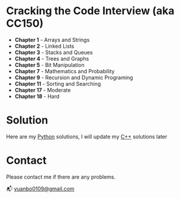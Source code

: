 # Cracking the Code Interview (aka CC150)
* **Chapter 1** - Arrays and Strings
* **Chapter 2** - Linked Lists
* **Chapter 3** - Stacks and Queues
* **Chapter 4** - Trees and Graphs
* **Chapter 5** - Bit Manipulation
* **Chapter 7** - Mathematics and Probability
* **Chapter 9** - Recursion and Dynamic Programing
* **Chapter 11** - Sorting and Searching
* **Chapter 17** - Moderate
* **Chapter 18** - Hard

# Solution
Here are my [Python](https://github.com/Jason-Yuan/Interview-Code/tree/master/CTCI/Python) solutions, I will update my [C++](https://github.com/Jason-Yuan/Interview-Code/tree/master/CTCI/C%2B%2B) solutions later

# Contact
Please contact me if there are any problems.

📬 yuanbo0109@gmail.com